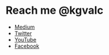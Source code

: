 # Reach me @kgvalc 
+ [Medium](https://medium.com/@kgvalc)
+ [Twitter](https://twitter.com/kgvalc)
+ [YouTube](https://www.youtube.com/kgvalc)
+ [Facebook](https://www.facebook.com/kgvalc)
